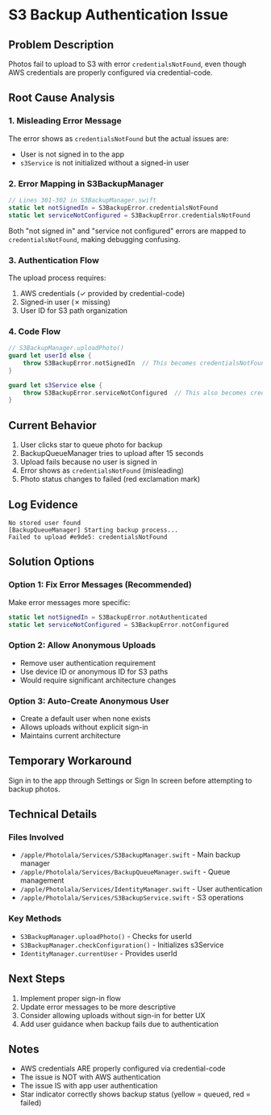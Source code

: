 # S3 Backup Authentication Issue

## Problem Description

Photos fail to upload to S3 with error `credentialsNotFound`, even though AWS credentials are properly configured via credential-code.

## Root Cause Analysis

### 1. **Misleading Error Message**
The error shows as `credentialsNotFound` but the actual issues are:
- User is not signed in to the app
- `s3Service` is not initialized without a signed-in user

### 2. **Error Mapping in S3BackupManager**
```swift
// Lines 301-302 in S3BackupManager.swift
static let notSignedIn = S3BackupError.credentialsNotFound
static let serviceNotConfigured = S3BackupError.credentialsNotFound
```

Both "not signed in" and "service not configured" errors are mapped to `credentialsNotFound`, making debugging confusing.

### 3. **Authentication Flow**
The upload process requires:
1. AWS credentials (✓ provided by credential-code)
2. Signed-in user (✗ missing)
3. User ID for S3 path organization

### 4. **Code Flow**
```swift
// S3BackupManager.uploadPhoto()
guard let userId else {
    throw S3BackupError.notSignedIn  // This becomes credentialsNotFound
}

guard let s3Service else {
    throw S3BackupError.serviceNotConfigured  // This also becomes credentialsNotFound
}
```

## Current Behavior

1. User clicks star to queue photo for backup
2. BackupQueueManager tries to upload after 15 seconds
3. Upload fails because no user is signed in
4. Error shows as `credentialsNotFound` (misleading)
5. Photo status changes to failed (red exclamation mark)

## Log Evidence
```
No stored user found
[BackupQueueManager] Starting backup process...
Failed to upload #e9de5: credentialsNotFound
```

## Solution Options

### Option 1: Fix Error Messages (Recommended)
Make error messages more specific:
```swift
static let notSignedIn = S3BackupError.notAuthenticated
static let serviceNotConfigured = S3BackupError.notConfigured
```

### Option 2: Allow Anonymous Uploads
- Remove user authentication requirement
- Use device ID or anonymous ID for S3 paths
- Would require significant architecture changes

### Option 3: Auto-Create Anonymous User
- Create a default user when none exists
- Allows uploads without explicit sign-in
- Maintains current architecture

## Temporary Workaround

Sign in to the app through Settings or Sign In screen before attempting to backup photos.

## Technical Details

### Files Involved
- `/apple/Photolala/Services/S3BackupManager.swift` - Main backup manager
- `/apple/Photolala/Services/BackupQueueManager.swift` - Queue management
- `/apple/Photolala/Services/IdentityManager.swift` - User authentication
- `/apple/Photolala/Services/S3BackupService.swift` - S3 operations

### Key Methods
- `S3BackupManager.uploadPhoto()` - Checks for userId
- `S3BackupManager.checkConfiguration()` - Initializes s3Service
- `IdentityManager.currentUser` - Provides userId

## Next Steps

1. Implement proper sign-in flow
2. Update error messages to be more descriptive
3. Consider allowing uploads without sign-in for better UX
4. Add user guidance when backup fails due to authentication

## Notes

- AWS credentials ARE properly configured via credential-code
- The issue is NOT with AWS authentication
- The issue IS with app user authentication
- Star indicator correctly shows backup status (yellow = queued, red = failed)